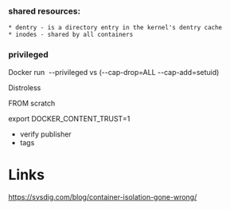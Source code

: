 ### shared resources:
    * dentry - is a directory entry in the kernel's dentry cache
    * inodes - shared by all containers


### privileged
Docker run <image> --privileged vs (--cap-drop=ALL --cap-add=setuid)

Distroless 

FROM scratch

export DOCKER_CONTENT_TRUST=1
  - verify publisher
  - tags


# Links

https://sysdig.com/blog/container-isolation-gone-wrong/
